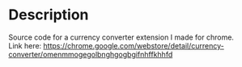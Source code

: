 # Description
Source code for a currency converter extension I made for chrome.
<br>
Link here: https://chrome.google.com/webstore/detail/currency-converter/omenmmogegolbnghgogbgifnhffkhhfd
